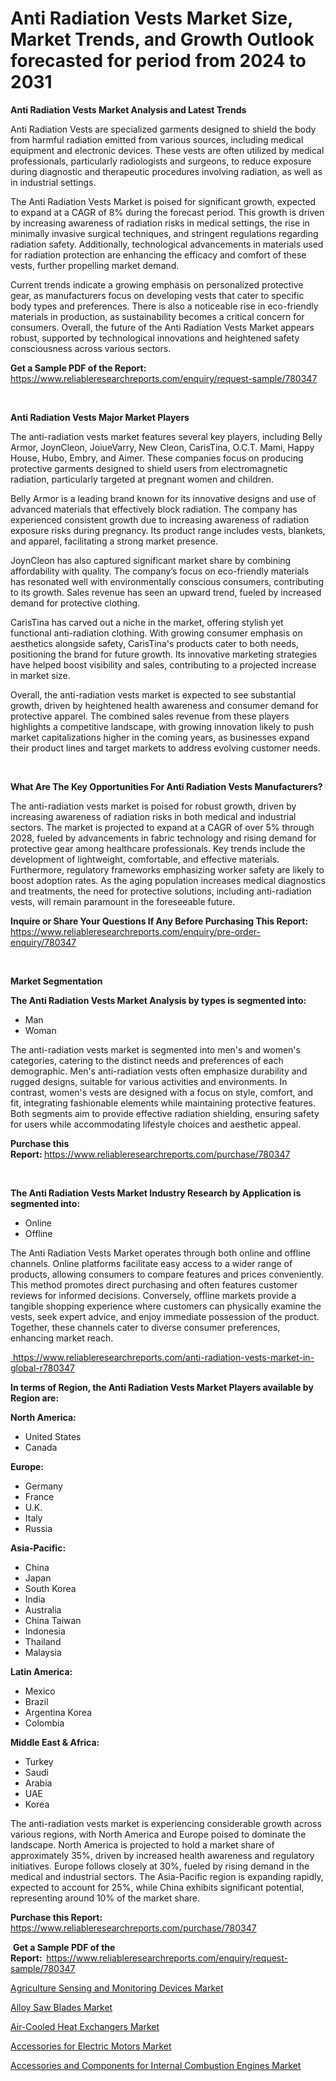 <p><h1>Anti Radiation Vests Market Size, Market Trends, and Growth Outlook forecasted for period from 2024 to 2031</h1></p><p><strong>Anti Radiation Vests Market Analysis and Latest Trends</strong></p>
<p><p>Anti Radiation Vests are specialized garments designed to shield the body from harmful radiation emitted from various sources, including medical equipment and electronic devices. These vests are often utilized by medical professionals, particularly radiologists and surgeons, to reduce exposure during diagnostic and therapeutic procedures involving radiation, as well as in industrial settings.</p><p>The Anti Radiation Vests Market is poised for significant growth, expected to expand at a CAGR of 8% during the forecast period. This growth is driven by increasing awareness of radiation risks in medical settings, the rise in minimally invasive surgical techniques, and stringent regulations regarding radiation safety. Additionally, technological advancements in materials used for radiation protection are enhancing the efficacy and comfort of these vests, further propelling market demand.</p><p>Current trends indicate a growing emphasis on personalized protective gear, as manufacturers focus on developing vests that cater to specific body types and preferences. There is also a noticeable rise in eco-friendly materials in production, as sustainability becomes a critical concern for consumers. Overall, the future of the Anti Radiation Vests Market appears robust, supported by technological innovations and heightened safety consciousness across various sectors.</p></p>
<p><strong>Get a Sample PDF of the Report:&nbsp;</strong> <a href="https://www.reliableresearchreports.com/enquiry/request-sample/780347?utm_campaign=13&utm_medium=2&utm_source=Github&utm_content=ia&utm_term=30122024&utm_id=anti-radiation-vests">https://www.reliableresearchreports.com/enquiry/request-sample/780347</a></p>
<p>&nbsp;</p>
<p><strong>Anti Radiation Vests Major Market Players</strong></p>
<p><p>The anti-radiation vests market features several key players, including Belly Armor, JoynCleon, JoiueVarry, New Cleon, CarisTina, O.C.T. Mami, Happy House, Hubo, Embry, and Aimer. These companies focus on producing protective garments designed to shield users from electromagnetic radiation, particularly targeted at pregnant women and children.</p><p>Belly Armor is a leading brand known for its innovative designs and use of advanced materials that effectively block radiation. The company has experienced consistent growth due to increasing awareness of radiation exposure risks during pregnancy. Its product range includes vests, blankets, and apparel, facilitating a strong market presence.</p><p>JoynCleon has also captured significant market share by combining affordability with quality. The company’s focus on eco-friendly materials has resonated well with environmentally conscious consumers, contributing to its growth. Sales revenue has seen an upward trend, fueled by increased demand for protective clothing.</p><p>CarisTina has carved out a niche in the market, offering stylish yet functional anti-radiation clothing. With growing consumer emphasis on aesthetics alongside safety, CarisTina's products cater to both needs, positioning the brand for future growth. Its innovative marketing strategies have helped boost visibility and sales, contributing to a projected increase in market size.</p><p>Overall, the anti-radiation vests market is expected to see substantial growth, driven by heightened health awareness and consumer demand for protective apparel. The combined sales revenue from these players highlights a competitive landscape, with growing innovation likely to push market capitalizations higher in the coming years, as businesses expand their product lines and target markets to address evolving customer needs.</p></p>
<p>&nbsp;</p>
<p><strong>What Are The Key Opportunities For Anti Radiation Vests Manufacturers?</strong></p>
<p><p>The anti-radiation vests market is poised for robust growth, driven by increasing awareness of radiation risks in both medical and industrial sectors. The market is projected to expand at a CAGR of over 5% through 2028, fueled by advancements in fabric technology and rising demand for protective gear among healthcare professionals. Key trends include the development of lightweight, comfortable, and effective materials. Furthermore, regulatory frameworks emphasizing worker safety are likely to boost adoption rates. As the aging population increases medical diagnostics and treatments, the need for protective solutions, including anti-radiation vests, will remain paramount in the foreseeable future.</p></p>
<p><strong>Inquire or Share Your Questions If Any Before Purchasing This Report:</strong> <a href="https://www.reliableresearchreports.com/enquiry/pre-order-enquiry/780347?utm_campaign=13&utm_medium=2&utm_source=Github&utm_content=ia&utm_term=30122024&utm_id=anti-radiation-vests">https://www.reliableresearchreports.com/enquiry/pre-order-enquiry/780347</a></p>
<p>&nbsp;</p>
<p><strong>Market Segmentation</strong></p>
<p><strong>The Anti Radiation Vests Market Analysis by types is segmented into:</strong></p>
<p><ul><li>Man</li><li>Woman</li></ul></p>
<p><p>The anti-radiation vests market is segmented into men's and women's categories, catering to the distinct needs and preferences of each demographic. Men's anti-radiation vests often emphasize durability and rugged designs, suitable for various activities and environments. In contrast, women's vests are designed with a focus on style, comfort, and fit, integrating fashionable elements while maintaining protective features. Both segments aim to provide effective radiation shielding, ensuring safety for users while accommodating lifestyle choices and aesthetic appeal.</p></p>
<p><strong>Purchase this Report:&nbsp;</strong><a href="https://www.reliableresearchreports.com/purchase/780347?utm_campaign=13&utm_medium=2&utm_source=Github&utm_content=ia&utm_term=30122024&utm_id=anti-radiation-vests">https://www.reliableresearchreports.com/purchase/780347</a></p>
<p>&nbsp;</p>
<p><strong>The Anti Radiation Vests Market Industry Research by Application is segmented into:</strong></p>
<p><ul><li>Online</li><li>Offline</li></ul></p>
<p><p>The Anti Radiation Vests Market operates through both online and offline channels. Online platforms facilitate easy access to a wider range of products, allowing consumers to compare features and prices conveniently. This method promotes direct purchasing and often features customer reviews for informed decisions. Conversely, offline markets provide a tangible shopping experience where customers can physically examine the vests, seek expert advice, and enjoy immediate possession of the product. Together, these channels cater to diverse consumer preferences, enhancing market reach.</p></p>
<p><a href="https://www.reliableresearchreports.com/anti-radiation-vests-market-in-global-r780347?utm_campaign=13&utm_medium=2&utm_source=Github&utm_content=ia&utm_term=30122024&utm_id=anti-radiation-vests">&nbsp;https://www.reliableresearchreports.com/anti-radiation-vests-market-in-global-r780347</a></p>
<p><strong>In terms of Region, the Anti Radiation Vests Market Players available by Region are:</strong></p>
<p>
    <p> <strong> North America: </strong>
        <ul>
            <li>United States</li>
            <li>Canada</li>
        </ul>
        </p> 
    <p> <strong> Europe: </strong>
        <ul>
            <li>Germany</li>
            <li>France</li>
            <li>U.K.</li>
            <li>Italy</li>
            <li>Russia</li>
        </ul>
        </p> 
    <p> <strong> Asia-Pacific: </strong>
        <ul>
            <li>China</li>
            <li>Japan</li>
            <li>South Korea</li>
            <li>India</li>
            <li>Australia</li>
            <li>China Taiwan</li>
            <li>Indonesia</li>
            <li>Thailand</li>
            <li>Malaysia</li>
        </ul>
        </p> 
    <p> <strong> Latin America: </strong>
        <ul>
            <li>Mexico</li>
            <li>Brazil</li>
            <li>Argentina Korea</li>
            <li>Colombia</li>
        </ul>
        </p> 
    <p> <strong> Middle East & Africa: </strong>
        <ul>
            <li>Turkey</li>
            <li>Saudi</li>
            <li>Arabia</li>
            <li>UAE</li>
            <li>Korea</li>
        </ul>
    </p>
    </p>
<p><p>The anti-radiation vests market is experiencing considerable growth across various regions, with North America and Europe poised to dominate the landscape. North America is projected to hold a market share of approximately 35%, driven by increased health awareness and regulatory initiatives. Europe follows closely at 30%, fueled by rising demand in the medical and industrial sectors. The Asia-Pacific region is expanding rapidly, expected to account for 25%, while China exhibits significant potential, representing around 10% of the market share.</p></p>
<p><strong>Purchase this Report: </strong><a href="https://www.reliableresearchreports.com/purchase/780347?utm_campaign=13&utm_medium=2&utm_source=Github&utm_content=ia&utm_term=30122024&utm_id=anti-radiation-vests">https://www.reliableresearchreports.com/purchase/780347</a></p>
<p>&nbsp;<strong>Get a Sample PDF of the Report:&nbsp;&nbsp;</strong><a href="https://www.reliableresearchreports.com/enquiry/request-sample/780347?utm_campaign=13&utm_medium=2&utm_source=Github&utm_content=ia&utm_term=30122024&utm_id=anti-radiation-vests">https://www.reliableresearchreports.com/enquiry/request-sample/780347</a></p>
<p><strong></strong></p>
<p><p><a href="https://github.com/edacruz6/Market-Research-Report-List-1/blob/main/agriculture-sensing-and-monitoring-devices-market.md?utm_campaign=13&utm_medium=2&utm_source=Github&utm_content=ia&utm_term=30122024&utm_id=anti-radiation-vests">Agriculture Sensing and Monitoring Devices Market</a></p><p><a href="https://github.com/yankimber90yankim/Market-Research-Report-List-1/blob/main/alloy-saw-blades-market.md?utm_campaign=13&utm_medium=2&utm_source=Github&utm_content=ia&utm_term=30122024&utm_id=anti-radiation-vests">Alloy Saw Blades Market</a></p><p><a href="https://github.com/princessbartram3/Market-Research-Report-List-1/blob/main/air-cooled-heat-exchangers-market.md?utm_campaign=13&utm_medium=2&utm_source=Github&utm_content=ia&utm_term=30122024&utm_id=anti-radiation-vests">Air-Cooled Heat Exchangers Market</a></p><p><a href="https://github.com/seanmcma708/Market-Research-Report-List-1/blob/main/accessories-for-electric-motors-market.md?utm_campaign=13&utm_medium=2&utm_source=Github&utm_content=ia&utm_term=30122024&utm_id=anti-radiation-vests">Accessories for Electric Motors Market</a></p><p><a href="https://github.com/GenaGaines34/Market-Research-Report-List-1/blob/main/accessories-and-components-for-internal-combustion-engines-market.md?utm_campaign=13&utm_medium=2&utm_source=Github&utm_content=ia&utm_term=30122024&utm_id=anti-radiation-vests">Accessories and Components for Internal Combustion Engines Market</a></p></p>